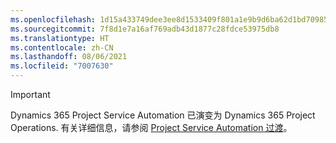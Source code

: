 ```yaml
---
ms.openlocfilehash: 1d15a433749dee3ee8d1533409f801a1e9b9d6ba62d1bd70985e3997f1547db0
ms.sourcegitcommit: 7f8d1e7a16af769adb43d1877c28fdce53975db8
ms.translationtype: HT
ms.contentlocale: zh-CN
ms.lasthandoff: 08/06/2021
ms.locfileid: "7007630"
---
```

> [!IMPORTANT]
> Dynamics 365 Project Service Automation 已演变为 Dynamics 365 Project Operations. 有关详细信息，请参阅 [Project Service Automation 过渡](https://dynamics.microsoft.com/en-us/project-service-automation/overview/)。
